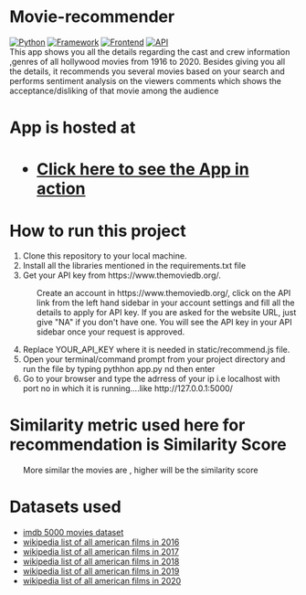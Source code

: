 # Movie-recommender
<a target="_blank" rel="noopener noreferrer" href="https://camo.githubusercontent.com/1c502d149c62da4bd1055404c29743154b7bdd316aab0d466025751c2df7e163/68747470733a2f2f696d672e736869656c64732e696f2f62616467652f507974686f6e2d332e382d626c756576696f6c6574"><img src="https://camo.githubusercontent.com/1c502d149c62da4bd1055404c29743154b7bdd316aab0d466025751c2df7e163/68747470733a2f2f696d672e736869656c64732e696f2f62616467652f507974686f6e2d332e382d626c756576696f6c6574" alt="Python" data-canonical-src="https://img.shields.io/badge/Python-3.8-blueviolet" style="max-width:100%;"></a>
<a target="_blank" rel="noopener noreferrer" href="https://camo.githubusercontent.com/a8256d965b9ade271a5aa6fffecc3b4564a0ede3c8a77287b1de5310fece95da/68747470733a2f2f696d672e736869656c64732e696f2f62616467652f4672616d65776f726b2d466c61736b2d726564"><img src="https://camo.githubusercontent.com/a8256d965b9ade271a5aa6fffecc3b4564a0ede3c8a77287b1de5310fece95da/68747470733a2f2f696d672e736869656c64732e696f2f62616467652f4672616d65776f726b2d466c61736b2d726564" alt="Framework" data-canonical-src="https://img.shields.io/badge/Framework-Flask-red" style="max-width:100%;"></a>
<a target="_blank" rel="noopener noreferrer" href="https://camo.githubusercontent.com/0b62a236c961e03fda7bc31de5e286161319fed1b9bfa162e825ad9d7e059e4f/68747470733a2f2f696d672e736869656c64732e696f2f62616467652f46726f6e74656e642d48544d4c2f4353532f4a532d677265656e"><img src="https://camo.githubusercontent.com/0b62a236c961e03fda7bc31de5e286161319fed1b9bfa162e825ad9d7e059e4f/68747470733a2f2f696d672e736869656c64732e696f2f62616467652f46726f6e74656e642d48544d4c2f4353532f4a532d677265656e" alt="Frontend" data-canonical-src="https://img.shields.io/badge/Frontend-HTML/CSS/JS-green" style="max-width:100%;"></a>
<a target="_blank" rel="noopener noreferrer" href="https://camo.githubusercontent.com/8785a2cfa54ec466fe1d65c77a0aa7495f2b9188c4c46e50588f3bd65641dcd8/68747470733a2f2f696d672e736869656c64732e696f2f62616467652f4150492d544d44422d666362613033"><img src="https://camo.githubusercontent.com/8785a2cfa54ec466fe1d65c77a0aa7495f2b9188c4c46e50588f3bd65641dcd8/68747470733a2f2f696d672e736869656c64732e696f2f62616467652f4150492d544d44422d666362613033" alt="API" data-canonical-src="https://img.shields.io/badge/API-TMDB-fcba03" style="max-width:100%;"></a>
<br>
This app shows you all the details regarding the cast and crew information ,genres of all hollywood movies from 1916 to 2020.
Besides giving you all the details, it recommends you several movies based on your search 
and performs sentiment analysis on the viewers comments which shows the acceptance/disliking of that movie among the audience
<h1>App is hosted at<h1>
<ul><li><a href='https://movieprime.herokuapp.com/' target="_blank">Click  here to see the App in action</a></li></ul>

<h1>How to run this project</h1>
<ol>
<li>Clone this repository to your local machine.</li>
<li>Install all the libraries mentioned in the requirements.txt file</li>
<li>Get your API key from https://www.themoviedb.org/.</li>
<ul>
  <p>Create an account in https://www.themoviedb.org/, click on the API link from the left hand sidebar in your account settings and fill all the details to apply for API key. If you are asked for the website URL, just give "NA" if you don't have one. You will see the API key in your API sidebar once your request is approved.</p>
</ul>
<li>Replace YOUR_API_KEY where it is needed in static/recommend.js file.</li>
<li>Open your terminal/command prompt from your project directory and run the file by typing pythhon app.py  nd then enter</li>
<li>Go to your browser and type the adrress of your ip i.e localhost with port no in which it is running....like http://127.0.0.1:5000/  </li>
</ol>

<h1>Similarity metric used here for recommendation is <b>Similarity Score</b></h1>
<ul><p>More similar the movies are , higher will be the similarity score</p></ul>

<h1>Datasets used</h1>
<ul>
 <li><a href='https://www.kaggle.com/carolzhangdc/imdb-5000-movie-dataset' >imdb 5000 movies dataset</a></li>
 <li><a href='https://en.wikipedia.org/wiki/List_of_American_films_of_2016' >wikipedia list of all american films in 2016</a></li>
<li><a href='https://en.wikipedia.org/wiki/List_of_American_films_of_2017' >wikipedia list of all american films in 2017</a></li>
<li><a href='https://en.wikipedia.org/wiki/List_of_American_films_of_2018' >wikipedia list of all american films in 2018</a></li>
<li><a href='https://en.wikipedia.org/wiki/List_of_American_films_of_2019' >wikipedia list of all american films in 2019</a></li>
<li><a href='https://en.wikipedia.org/wiki/List_of_American_films_of_2020' >wikipedia list of all american films in 2020</a></li>
</ul>
